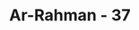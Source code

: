 ---
title: "Ar-Rahman - 37"
no: 37
arabic_no: ٣٧
ayah: فَاِذَا انْشَقَّتِ السَّمَاۤءُ فَكَانَتْ وَرْدَةً كَالدِّهَانِۚ 
translation: "Maka apabila langit telah terbelah dan menjadi merah mawar seperti (kilauan) minyak. "
tafsir: "Ayat ini menerangkan bahwa apabila datang hari Kiamat, terbelahlah langit dan warnanya menjadi merah mawar seperti kilapan minyak. Maka rusaklah peraturan-peraturan alam dan bertebaranlah bintang-bintang serta segala apa-apa yang ada di langit, pindah dari tempatnya karena dahsyatnya hari itu. Dalam ayat-ayat lain Allah berfirman: \n\nApabila langit terbelah, dan apabila bintang-bintang jatuh berserakan. (al-Infithar/82: 1-2) \n\nApabila langit terbelah, dan patuh kepada Tuhannya, dan sudah semestinya patuh. (al-Insyiqaq/84: 1-2). \n\nDan terbelahlah langit, karena pada hari itu langit menjadi rapuh. (al-haqqah/69: 16) \n\nAyat di atas berbicara mengenai alam semesta. Alam semesta diperkirakan berumur antara 15 sampai 18 miliar tahun. Batuan tertua yang pernah ditemukan di bumi berumur sekitar 4,6 miliar tahun. Kehidupan tertua di bumi ditemukan berumur 3,8 juta tahun yang lalu. Sedangkan manusia mulai menghuni bumi baru sekitar 100.000 tahun yang lalu. Apapun yang mengakibatkan terbentuknya alam semesta, yang pasti, ia sangat besar dan hebat, dan tidak mungkin tercipta secara kebetulan. Apa yang diungkap oleh Al-Qur'an tersebut, nampaknya mustahil dikemukakan oleh seseorang yang hidup 1400 tahun yang lalu. Teori mengenai \"lahirnya\" alam semesta ini, hanya dapat dijelaskan oleh seseorang yang paham sekali dengan ilmu \"fisika nuklir\" (nuclear physics). Suatu bidang keilmuan yang baru berkembang dalam beberapa dekade terakhir. Bagaimana mungkin seorang Muhammad pada saat itu dapat menyatakan bahwa asal bumi dan seluruh isi langit dari materi \"asap\" yang sama. Sangat mustahil. Ayat 37 Surah ar-Rahman di atas menggambarkan ledakan sebuah bintang. Gambaran mengenai ledakan bintang tersebut dikonfirmasi oleh ilmu pengetahuan modern. Ledakan bintang yang demikian ini tidak dapat dilihat dengan mata telanjang. Fenomena alam ini juga tidak dapat ditangkap dengan menggunakan teropong bintang biasa. Diperlukan teropong bintang super canggih sekaliber \"Huble Space Super Telescope\" yang dimiliki oleh NASA, suatu lembaga antariksa Amerika Serikat. Namun hal ini sudah digambarkan dalam Al-Quran secara sangat jelas pada 1400 tahun yang lalu. Dengan kemajuan teknologi, ternyata apa yang diuraikan dalam Al-Qur'an, terbukti secara detail. Ledakan yang terjadi memang sangat mirip dengan bunga mawar merah yang sedang berkembang. Ledakan bintang atau disebut dengan istilah supernova, adalah sebuah bintang raksasa yang \"menghancurkan diri sendiri\" dalam ledakan dahsyat. Materi intinya akan bertebaran ke seluruh penjuru. Cahaya yang dihasilkan dalam peristiwa ini ribuan kali lebih terang daripada keadaan normal. Para ilmuwan masa kini menganggap bahwa supernova memainkan peran penting dalam penciptaan alam semesta. Ledakan ini menyebabkan unsur atau materi yang berbeda-benda berpencar dan berpindah ke bagian lain alam semesta. Diasumsikan bahwa materi yang dilontarkan ledakan ini kemudian bergabung untuk membentuk galaksi atau bintang baru di bagian lain alam semesta. Menurut hipotesis ini, tata surya kita, matahari dan planetnya termasuk bumi, merupakan produk supernova yang terjadi dahulu kala. Meskipun supernova tampak seperti ledakan biasa, pada kenyataannya, ledakan tersebut sangat terstruktur dalam setiap detailnya. Jarak antar supernova, dan bahkan antar semua bintang, sangat penting untuk alasan yang lain. Jarak antar bintang dalam galaksi kita adalah sekitar 30 juta tahun cahaya. Jika jarak ini lebih dekat, orbit planet-planet akan tidak stabil. Jika lebih jauh, maka debu hasil supernova akan tersebar begitu acak sehingga sistem planet seperti tata surya kita tidak mungkin pernah terbentuk. Jika alam semesta menjadi rumah bagi kehidupan, maka kedipan supernova harus terjadi pada laju yang sangat tepat dan jarak ratarata di antaranya harus sangat dekat dengan jarak yang teramati sekarang. Perbandingan antara supernova dan jarak antar bintang hanyalah dua rincian yang sangat selaras pada alam semesta yang penuh keajaiban. Mengamati lebih teliti alam semesta, maka pengaturannya akan terlihat begitu indah, baik dalam rancangan maupun susunannya."
---